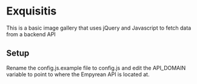# Exquisitis
This is a basic image gallery that uses jQuery and Javascript to fetch data from a backend API

## Setup
Rename the config.js.example file to config.js and edit the API_DOMAIN variable to point to where the Empyrean API is located at.
